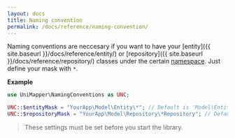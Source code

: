 ```yaml
---
layout: docs
title: Naming convention
permalink: /docs/reference/naming-convention/
---
```


Naming conventions are neccesary if you want to have your [entity]({{ site.baseurl }}/docs/reference/entity/) or [repository]({{ site.baseurl }}/docs/reference/repository/) classes under the certain [namespace](http://www.php.net/manual/en/language.namespaces.php).
Just define your mask with `*`.

**Example**

~~~ php
use UniMapper\NamingConventions as UNC;

UNC::$entityMask = "YourApp\Model\Entity\*"; // Default is 'Model\Entity\*'
UNC::$repositoryMask = "YourApp\Model\Repository\*Repository"; // Default is 'Model\Repository\*Repository'
~~~

> These settings must be set before you start the library.